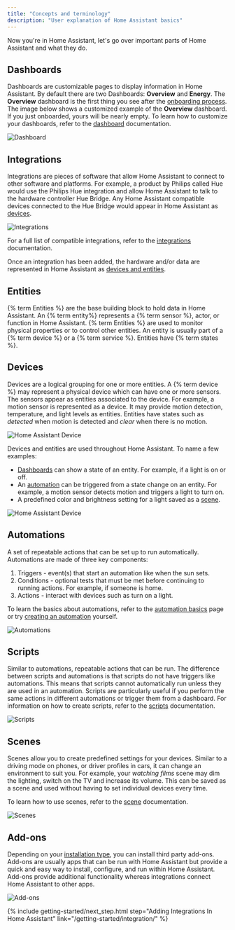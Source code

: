 ```yaml
---
title: "Concepts and terminology"
description: "User explanation of Home Assistant basics"
---
```

Now you're in Home Assistant, let's go over important parts of Home Assistant and what they do.

## Dashboards

Dashboards are customizable pages to display information in Home Assistant. By default there are two Dashboards: **Overview** and **Energy**. The **Overview** dashboard is the first thing you see after the [onboarding process](/getting-started/onboarding). The image below shows a customized example of the **Overview** dashboard. If you just onboarded, yours will be nearly empty. To learn how to customize your dashboards, refer to the [dashboard](/dashboards) documentation.

![Dashboard](/images/getting-started/lovelace.png)

## Integrations

Integrations are pieces of software that allow Home Assistant to connect to other software and platforms. For example, a product by Philips called Hue would use the Philips Hue integration and allow Home Assistant to talk to the hardware controller Hue Bridge. Any Home Assistant compatible devices connected to the Hue Bridge would appear in Home Assistant as [devices](#devices--entities).

![Integrations](/images/getting-started/integrations-new.png)

For a full list of compatible integrations, refer to the [integrations](/integrations) documentation.

Once an integration has been added, the hardware and/or data are represented in Home Assistant as [devices and entities](#devices--entities).

## Entities
{% term Entities %} are the base building block to hold data in Home Assistant. An {% term entity%} represents a {% term sensor %}, actor, or function in Home Assistant. {% term Entities %} are used to monitor physical properties or to control other entities. An entity is usually part of a {% term device %} or a {% term service %}. Entities have {% term states %}.

## Devices 

Devices are a logical grouping for one or more entities. A {% term device %} may represent a physical device which can have one or more sensors. The sensors appear as entities associated to the device. For example, a motion sensor is represented as a device. It may provide motion detection, temperature, and light levels as entities. Entities have states such as *detected* when motion is detected and *clear* when there is no motion.

![Home Assistant Device](/images/getting-started/home-assistant-device_01.png)

Devices and entities are used throughout Home Assistant. To name a few examples:

- [Dashboards](#dashboards) can show a state of an entity. For example, if a light is on or off.
- An [automation](#automations) can be triggered from a state change on an entity. For example, a motion sensor detects motion and triggers a light to turn on.
- A predefined color and brightness setting for a light saved as a [scene](#scenes).

![Home Assistant Device](/images/getting-started/home-assistant-device_02.png)

## Automations

A set of repeatable actions that can be set up to run automatically. Automations are made of three key components:
1. Triggers - event(s) that start an automation like when the sun sets.
2. Conditions - optional tests that must be met before continuing to running actions. For example, if someone is home.
3. Actions - interact with devices such as turn on a light.

To learn the basics about automations, refer to the [automation basics](/docs/automation/basics/) page or try [creating an automation](/getting-started/automation) yourself.

![Automations](/images/getting-started/automation-editor.png)

## Scripts

Similar to automations, repeatable actions that can be run. The difference between scripts and automations is that scripts do not have triggers like automations. This means that scripts cannot automatically run unless they are used in an automation. Scripts are particularly useful if you perform the same actions in different automations or trigger them from a dashboard. For information on how to create scripts, refer to the [scripts](/integrations/script/) documentation.

![Scripts](/images/getting-started/script_01.png)

## Scenes

Scenes allow you to create predefined settings for your devices. Similar to a driving mode on phones, or driver profiles in cars, it can change an environment to suit you. For example, your *watching films* scene may dim the lighting, switch on the TV and increase its volume. This can be saved as a scene and used without having to set individual devices every time.

To learn how to use scenes, refer to the [scene](/integrations/scene/) documentation.

![Scenes](/images/getting-started/scene_02.png)

## Add-ons

Depending on your [installation type](/installation), you can install third party add-ons. Add-ons are usually apps that can be run with Home Assistant but provide a quick and easy way to install, configure, and run within Home Assistant. Add-ons provide additional functionality whereas integrations connect Home Assistant to other apps.

![Add-ons](/images/getting-started/add-ons.png)

{% include getting-started/next_step.html step="Adding Integrations In Home Assistant" link="/getting-started/integration/" %}
